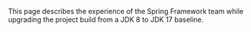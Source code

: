 This page describes the experience of the Spring Framework team while upgrading the project build from a JDK 8 to JDK 17 baseline. 